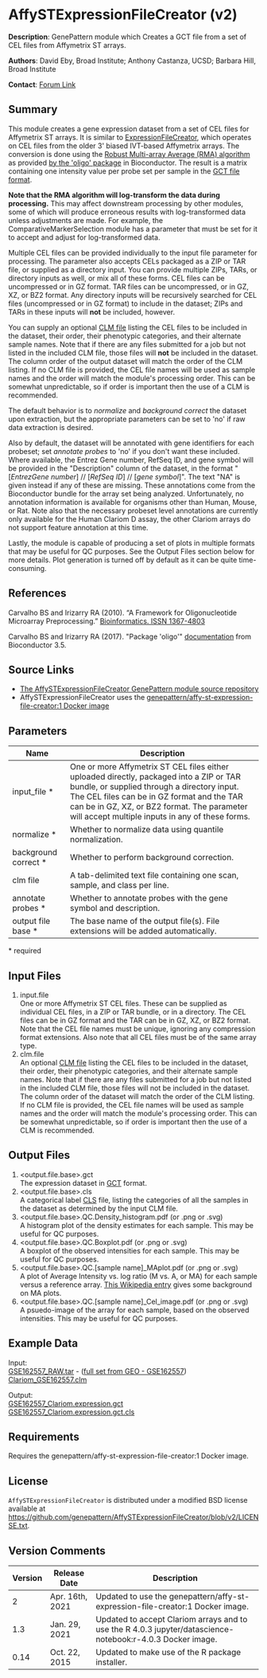 # AffySTExpressionFileCreator (v2)

**Description**: GenePattern module which Creates a GCT file from a set of CEL files from Affymetrix ST arrays.

**Authors**: David Eby, Broad Institute; Anthony Castanza, UCSD; Barbara Hill, Broad Institute

**Contact**: [Forum Link](https://groups.google.com/forum/?utm_medium=email&utm_source=footer#!forum/genepattern-help)

## Summary

This module creates a gene expression dataset from a set of CEL files for Affymetrix ST arrays.  It is similar to [ExpressionFileCreator](https://www.genepattern.org/modules/docs/ExpressionFileCreator/13), which operates on CEL files from the older 3' biased IVT-based Affymetrix arrays.  The conversion is done using the [Robust Multi-array Average (RMA) algorithm](http://biostatistics.oxfordjournals.org/content/4/2/249.long) as provided [by the 'oligo' package](https://bioconductor.riken.jp/packages/3.5/bioc/manuals/oligo/man/oligo.pdf) in Bioconductor.  The result is a matrix containing one intensity value per probe set per sample in the [GCT file format](https://www.genepattern.org/file-formats-guide#GCT). 

**Note that the RMA algorithm will log-transform the data during processing.**  This may affect downstream processing by other modules, some of which will produce erroneous results with log-transformed data unless adjustments are made.  For example, the ComparativeMarkerSelection module has a parameter that must be set for it to accept and adjust for log-transformed data.

Multiple CEL files can be provided individually to the input file parameter for processing.  The parameter also accepts CELs packaged as a ZIP or TAR file, or supplied as a directory input.  You can provide multiple ZIPs, TARs, or directory inputs as well, or mix all of these forms.  CEL files can be uncompressed or in GZ format. TAR files can be uncompressed, or in GZ, XZ, or BZ2 format.  Any directory inputs will be recursively searched for CEL files (uncompressed or in GZ format) to include in the dataset; ZIPs and TARs in these inputs will **not** be included, however.

You can supply an optional [CLM file](https://www.genepattern.org/file-formats-guide#CLM) listing the CEL files to be included in the dataset, their order, their phenotypic categories, and their alternate sample names.  Note that if there are any files submitted for a job but not listed in the included CLM file, those files will **not** be included in the dataset.  The column order of the output dataset will match the order of the CLM listing.  If no CLM file is provided, the CEL file names will be used as sample names and the order will match the module's processing order.  This can be somewhat unpredictable, so if order is important then the use of a CLM is recommended.

The default behavior is to _normalize_ and _background correct_ the dataset upon extraction, but the appropriate parameters can be set to 'no' if raw data extraction is desired.

Also by default, the dataset will be annotated with gene identifiers for each probeset; set _annotate probes_ to 'no' if you don't want these included.  Where available, the Entrez Gene number, RefSeq ID, and gene symbol will be provided in the "Description" column of the dataset, in the format "[_EntrezGene number_] // [_RefSeq ID_] // [_gene symbol_]".  The text "NA" is given instead if any of these are missing.  These annotations come from the Bioconductor bundle for the array set being analyzed.  Unfortunately, no annotation information is available for organisms other than Human, Mouse, or Rat. Note also that the necessary probeset level annotations are currently only available for the Human Clariom D assay, the other Clariom arrays do not support feature annotation at this time.

Lastly, the module is capable of producing a set of plots in multiple formats that may be useful for QC purposes.  See the Output Files section below for more details.  Plot generation is turned off by default as it can be quite time-consuming.

## References

Carvalho BS and Irizarry RA (2010). “A Framework for Oligonucleotide Microarray Preprocessing.” [Bioinformatics. ISSN 1367-4803](https://academic.oup.com/bioinformatics/article/26/19/2363/228760)

Carvalho BS and Irizarry RA (2017). "Package 'oligo'" [documentation](https://bioconductor.riken.jp/packages/3.5/bioc/manuals/oligo/man/oligo.pdf) from Bioconductor 3.5.

## Source Links
* [The AffySTExpressionFileCreator GenePattern module source repository](https://github.com/genepattern/AffySTExpressionFileCreator/releases/tag/v2)
* AffySTExpressionFileCreator uses the [genepattern/affy-st-expression-file-creator:1 Docker image](https://hub.docker.com/layers/genepattern/affy-st-expression-file-creator/1/images/sha256-d8071ee12a5a43a2e832b6f805bd2cf358cf354499e70ee7d063fff1ac93c279?context=repo)

## Parameters

| Name | Description |
-------|--------------
| input_file * |  One or more Affymetrix ST CEL files either uploaded directly, packaged into a ZIP or TAR bundle, or supplied through a directory input.  The CEL files can be in GZ format and the TAR can be in GZ, XZ, or BZ2 format.  The parameter will accept multiple inputs in any of these forms. |
| normalize * | Whether to normalize data using quantile normalization. |
| background correct * |Whether to perform background correction. |
| clm file | A tab-delimited text file containing one scan, sample, and class per line. |
| annotate probes * |	Whether to annotate probes with the gene symbol and description. |
| output file base * | The base name of the output file(s). File extensions will be added automatically. |
\*  required

## Input Files

1. input.file  
    One or more Affymetrix ST CEL files.  These can be supplied as individual CEL files, in a ZIP or TAR bundle, or in a directory.  The CEL files can be in GZ format and the TAR can be in GZ, XZ, or BZ2 format.  Note that the CEL file names must be unique, ignoring any compression format extensions.  Also note that all CEL files must be of the same array type.
2. clm.file  
    An optional [CLM file](https://www.genepattern.org/file-formats-guide#CLM) listing the CEL files to be included in the dataset, their order, their phenotypic categories, and their alternate sample names.  Note that if there are any files submitted for a job but not listed in the included CLM file, those files will not be included in the dataset.  The column order of the dataset will match the order of the CLM listing.  If no CLM file is provided, the CEL file names will be used as sample names and the order will match the module's processing order.  This can be somewhat unpredictable, so if order is important then the use of a CLM is recommended.
    
## Output Files

1. <output.file.base>.gct  
    The expression dataset in [GCT](https://www.genepattern.org/file-formats-guide#GCT) format.
2. <output.file.base>.cls  
    A categorical label [CLS](https://www.genepattern.org/file-formats-guide#CLS) file, listing the categories of all the samples in the dataset as determined by the input CLM file.
3. <output.file.base>.QC.Density_histogram.pdf (or .png or .svg)  
    A histogram plot of the density estimates for each sample.  This may be useful for QC purposes.
4. <output.file.base>.QC.Boxplot.pdf (or .png or .svg)  
    A boxplot of the observed intensities for each sample.  This may be useful for QC purposes.
5. <output.file.base>.QC.[sample name]_MAplot.pdf (or .png or .svg)  
    A plot of Average Intensity vs. log ratio (M vs. A, or MA) for each sample versus a reference array.  [This Wikipedia entry](https://en.wikipedia.org/wiki/MA_plot) gives some background on MA plots.
6. <output.file.base>.QC.[sample name]_Cel_image.pdf (or .png or .svg)  
    A psuedo-image of the array for each sample, based on the observed intensities.  This may be useful for QC purposes.

## Example Data

Input:  
[GSE162557_RAW.tar](https://github.com/genepattern/AffySTExpressionFileCreator/blob/main/gpunit/input/GSE162557_RAW.tar) - ([full set from GEO - GSE162557](https://www.ncbi.nlm.nih.gov/geo/query/acc.cgi?acc=GSE162557))  
[Clariom_GSE162557.clm](https://github.com/genepattern/AffySTExpressionFileCreator/blob/main/gpunit/output/GSE162557_Clariom.expression.gct.cls)

Output:  
[GSE162557_Clariom.expression.gct](https://github.com/genepattern/AffySTExpressionFileCreator/blob/main/gpunit/output/GSE162557_Clariom.expression.gct)  
[GSE162557_Clariom.expression.gct.cls](https://github.com/genepattern/AffySTExpressionFileCreator/blob/main/gpunit/output/GSE162557_Clariom.expression.gct.cls)


## Requirements

Requires the genepattern/affy-st-expression-file-creator:1 Docker image.

## License

`AffySTExpressionFileCreator` is distributed under a modified BSD license available at https://github.com/genepattern/AffySTExpressionFileCreator/blob/v2/LICENSE.txt.

## Version Comments

| Version | Release Date | Description                                 |
----------|--------------|---------------------------------------------|
|  2  | Apr. 16th, 2021 | Updated to use the genepattern/affy-st-expression-file-creator:1 Docker image. |
| 1.3 | Jan. 29, 2021 | Updated to accept Clariom arrays and to use the R 4.0.3 jupyter/datascience-notebook:r-4.0.3 Docker image. |
| 0.14 | Oct. 22, 2015 | Updated to make use of the R package installer. |
